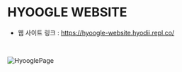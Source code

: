 # HYOOGLE WEBSITE
- 웹 사이트 링크 : https://hyoogle-website.hyodii.repl.co/ 
<br>

![HyooglePage](https://user-images.githubusercontent.com/87711421/139528314-5a8593d6-8294-43fd-b802-184b3a39f9ee.JPG)
